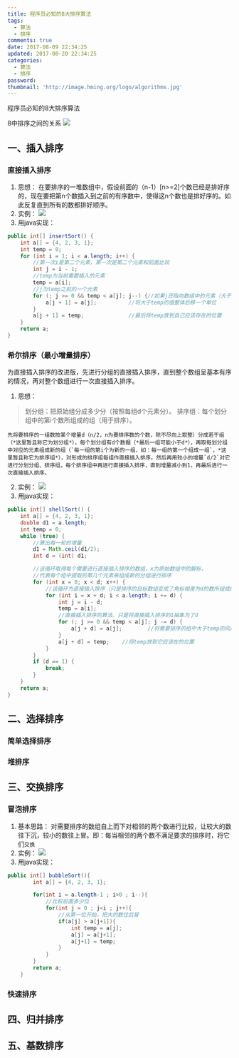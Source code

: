 ```yaml
---
title: 程序员必知的8大排序算法
tags:
  - 算法
  - 排序
comments: true
date: 2017-08-09 22:34:25
updated: 2017-08-20 22:34:25
categories: 
  - 算法
  - 排序
password:
thumbnail: 'http://image.hming.org/logo/algorithms.jpg'
---
```

程序员必知的8大排序算法
<!-- more -->
8中排序之间的关系
![](http://image.hming.org/排序算法/%E6%8E%92%E5%BA%8F%E7%AE%97%E6%B3%95%E4%B9%8B%E9%97%B4%E7%9A%84%E5%85%B3%E7%B3%BB.JPG)
## 一、插入排序
### 直接插入排序
1. 思想：
在要排序的一堆数组中，假设前面的（n-1）[n>=2]个数已经是排好序的，现在要把第n个数插入到之前的有序数中，使得这n个数也是排好序的。如此反复直到所有的数都排好顺序。
2. 实例：
![](http://image.hming.org/排序算法/%E7%9B%B4%E6%8E%A5%E6%8F%92%E5%85%A5%E6%8E%92%E5%BA%8F%E5%AE%9E%E4%BE%8B.JPG)
3. 用java实现：

```java
public int[] insertSort() {
	int a[] = {4, 2, 3, 1};
	int temp = 0;
	for (int i = 1; i < a.length; i++) {
		//第一次i是第二个元素，第一次是第二个元素和前面比较
		int j = i - 1;
		//temp为当前需要插入的元素
		temp = a[i];
		//j为temp之前的一个元素
		for (; j >= 0 && temp < a[j]; j--) {//如果j还指向数组中的元素（大于等于0），且大于temp
			a[j + 1] = a[j];          //将大于temp的值整体后移一个单位
		}
		a[j + 1] = temp;              //最后将temp放到自己应该存在的位置
	}
	return a;
}

```

### 希尔排序（最小增量排序）
为直接插入排序的改进版，先进行分组的直接插入排序，直到整个数组呈基本有序的情况，再对整个数组进行一次直接插入排序。

1. 思想：
>划分组：把原始组分成多少分（按照每组d个元素分）。
>排序组：每个划分组中的第i个数所组成的组（用于排序）。

	先将要排序的一组数按某个增量d（n/2，n为要排序数的个数，除不尽向上取整）分成若干组（*这里暂且称它为划分组*），每个划分组有d个数据（*最后一组可能小于d*），再取每划分组中对应的元素组成新的组（`每一组的第i个为新的一组，如：每一组的第一个组成一组`，*这里暂且称它为排序组*），对形成的排序组每组作直接插入排序。然后再用较小的增量`d/2`对它进行分划分组、排序组，每个排序组中再进行直接插入排序，直到增量减小到1，再最后进行一次直接插入排序。

2. 实例：
![](http://image.hming.org/排序算法/%E5%B8%8C%E5%B0%94%E6%8E%92%E5%BA%8F%E5%AE%9E%E4%BE%8B.jpg)
3. 用java实现：

```java
public int[] shellSort() {
	int a[] = {4, 2, 3, 1};
	double d1 = a.length;
	int temp = 0;
	while (true) {
		//算出每一轮的增量
		d1 = Math.ceil(d1/2);
		int d = (int) d1;

		//该循环取得每个需要进行直接插入排序的数组，x为原始数组中的脚标，
		//代表每个组中提取的第几个元素来组成新的分组进行排序
		for (int x = 0; x < d; x++) {
			//该循环为直接插入排序（只是排序的目标数组变成了角标相差为d的数所组成的数组）
			for (int i = x + d; i < a.length; i += d) {
				int j = i - d;
				temp = a[i];
				//直接插入排序的算法，只是将直接插入排序的1抽象为了d
				for (; j >= 0 && temp < a[j]; j -= d) {
					a[j + d] = a[j];        //将需要排序的组中大于temp的向后移（移动单位为d）
				}
				a[j + d] = temp;    //将temp放到它应该在的位置
			}
		}
		if (d == 1) {
			break;
		}
	}
	return a;
}
```
## 二、选择排序
### 简单选择排序
### 堆排序
## 三、交换排序
### 冒泡排序
1. 基本思路：
对需要排序的数组自上而下对相邻的两个数进行比较，让较大的数往下沉，较小的数往上冒。即：每当相邻的两个数不满足要求的排序时，将它们`交换`
2. 实例：
![](http://image.hming.org/排序算法/%E5%86%92%E6%B3%A1%E6%8E%92%E5%BA%8F%E5%AE%9E%E4%BE%8B.jpg)
3. 用java实现：

```java
public int[] bubbleSort(){
		int a[] = {4, 2, 3, 1};

		for(int i = a.length-1 ; i>0 ; i--){
			//比较前面多少位
			for(int j = 0 ; j<i ; j++){
				//从第一位开始，把大的数往后冒
				if(a[j] > a[j+1]){
					int temp = a[j];
					a[j] = a[j+1];
					a[j+1] = temp;
				}
			}
		}
		return a;
	}
```
### 快速排序
## 四、归并排序
## 五、基数排序